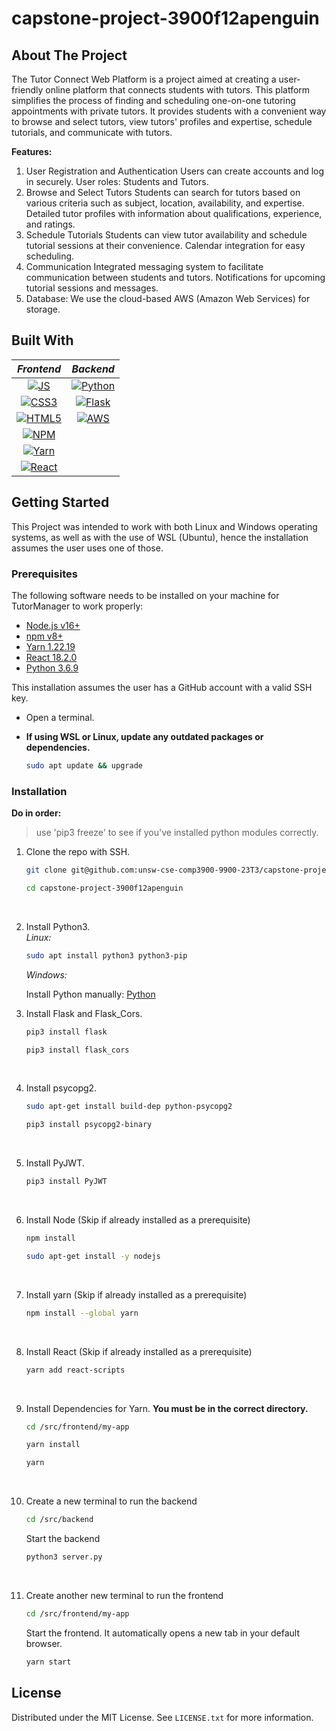 # capstone-project-3900f12apenguin

<!-- ABOUT THE PROJECT -->
## About The Project
The Tutor Connect Web Platform is a project aimed at creating a user-friendly online platform that connects students with tutors. This platform simplifies the process of finding and scheduling one-on-one tutoring appointments with private tutors. It provides students with a convenient way to browse and select tutors, view tutors' profiles and expertise, schedule tutorials, and communicate with tutors.

**Features:**
1. User Registration and Authentication
Users can create accounts and log in securely.
User roles: Students and Tutors.
2. Browse and Select Tutors
Students can search for tutors based on various criteria such as subject, location, availability, and expertise.
Detailed tutor profiles with information about qualifications, experience, and ratings.
3. Schedule Tutorials
Students can view tutor availability and schedule tutorial sessions at their convenience.
Calendar integration for easy scheduling.
4. Communication
Integrated messaging system to facilitate communication between students and tutors.
Notifications for upcoming tutorial sessions and messages.
5. Database: We use the cloud-based AWS (Amazon Web Services) for storage.


## Built With

<div align="center">
   
| *Frontend* | *Backend* |
|:----------:|:---------:|
|[![JS][JS]][JS-url]|[![Python][Python3]][Python3-url]|
|[![CSS3][CSS3]][CSS3-url]|[![Flask][Flask]][Flask-url]|
|[![HTML5][HTML5]][HTML5-url]|[![AWS][AWS]][AWS-url]|
|[![NPM][NPM]][NPM-url]|         |
|[![Yarn][Yarn]][Yarn-url]|         |
|[![React][React.js]][React-url]|         |
</div>

<!-- GETTING STARTED -->
## Getting Started

This Project was intended to work with both Linux and Windows operating systems, as well as with the use of WSL (Ubuntu), hence the installation assumes the user uses one of those.

### Prerequisites
The following software needs to be installed on your machine for TutorManager to work properly:
* <a href="https://nodejs.org/en/">Node.js v16+</a>
* <a href="https://www.npmjs.com/">npm v8+</a>
* <a href="https://classic.yarnpkg.com/en/docs/install#windows-stable">Yarn 1.22.19</a>
* <a href="https://react.dev/learn/installation">React 18.2.0</a>
* <a href="https://www.python.org/downloads/release/python-369/">Python 3.6.9</a>

This installation assumes the user has a GitHub account with a valid SSH key.

* Open a terminal.

* **If using WSL or Linux, update any outdated packages or dependencies.**
   ```sh
   sudo apt update && upgrade
   ```

### Installation
**Do in order:**
> use 'pip3 freeze' to see if you've installed python modules correctly.
1. Clone the repo with SSH.
   ```sh
   git clone git@github.com:unsw-cse-comp3900-9900-23T3/capstone-project-3900f12apenguin.git
   ```
   ```sh
   cd capstone-project-3900f12apenguin
   ```
   <br />
1. Install Python3. <br />
   _Linux:_ 
   ```sh
   sudo apt install python3 python3-pip
   ```
   _Windows:_ <br />

   Install Python manually: <a href="https://www.python.org/downloads/">Python</a>
   <br />
6. Install Flask and Flask_Cors.
   ```sh
   pip3 install flask
   ```
   ```sh
   pip3 install flask_cors
   ```
   <br />
7. Install psycopg2.
   ```sh
   sudo apt-get install build-dep python-psycopg2
   ```
   ```sh
   pip3 install psycopg2-binary
   ```
   <br />
8. Install PyJWT.
   ```sh
   pip3 install PyJWT
   ```
   <br />
2. Install Node (Skip if already installed as a prerequisite)
   ```sh
   npm install
   ```
   ```sh
   sudo apt-get install -y nodejs
   ```
   <br />
3. Install yarn (Skip if already installed as a prerequisite)
   ```sh
   npm install --global yarn
   ```
   <br />
4. Install React (Skip if already installed as a prerequisite)
   ```sh
   yarn add react-scripts
   ```
   <br />
5. Install Dependencies for Yarn.
   **You must be in the correct directory.**
   ```sh
   cd /src/frontend/my-app
   ```
   ```sh
   yarn install
   ```
   ```sh
   yarn
   ```
   <br />
4. Create a new terminal to run the backend
   ```sh
   cd /src/backend
   ```
    Start the backend
   ```sh
   python3 server.py
   ```
   <br />
5.  Create another new terminal to run the frontend
      ```sh
      cd /src/frontend/my-app
      ```
       Start the frontend. It automatically opens a new tab in your default browser.
      ```sh
      yarn start
      ```

<!-- LICENSE -->
## License

Distributed under the MIT License. See `LICENSE.txt` for more information.


<!-- MARKDOWN LINKS & IMAGES -->
<!-- https://www.markdownguide.org/basic-syntax/#reference-style-links -->
[license-shield]: https://img.shields.io/github/license/unsw-cse-comp3900-9900-23T3/capstone-project-3900f12apenguin.svg?style=for-the-badge
[license-url]: https://github.com/unsw-cse-comp3900-9900-23T3/capstone-project-3900f12apenguin/blob/master/LICENSE.txt
[linkedin-shield]: https://img.shields.io/badge/-LinkedIn-black.svg?style=for-the-badge&logo=linkedin&colorB=555
[linkedin-url]: https://linkedin.com/in/linkedin_username
[product-screenshot]: images/screenshot.png
[React.js]: https://img.shields.io/badge/React-20232A?style=for-the-badge&logo=react&logoColor=61DAFB
[React-url]: https://reactjs.org/
[AWS-url]: https://aws.amazon.com/
[AWS]: https://img.shields.io/badge/AWS-%23FF9900.svg?style=for-the-badge&logo=amazon-aws&logoColor=white
[Python3]: https://img.shields.io/badge/python-3670A0?style=for-the-badge&logo=python&logoColor=ffdd54
[Python3-url]: https://www.python.org/
[Flask]: https://img.shields.io/badge/flask-%23000.svg?style=for-the-badge&logo=flask&logoColor=white
[Flask-url]: https://flask.palletsprojects.com/en/3.0.x/
[NPM]: https://img.shields.io/badge/NPM-%23CB3837.svg?style=for-the-badge&logo=npm&logoColor=white
[NPM-url]: https://www.npmjs.com/
[Yarn-url]: https://classic.yarnpkg.com/lang/en/docs/
[Yarn]: https://img.shields.io/badge/yarn-%232C8EBB.svg?style=for-the-badge&logo=yarn&logoColor=white
[JS]: https://img.shields.io/badge/javascript-%23323330.svg?style=for-the-badge&logo=javascript&logoColor=%23F7DF1E
[JS-url]: https://www.javascript.com/
[CSS3]: https://img.shields.io/badge/css3-%231572B6.svg?style=for-the-badge&logo=css3&logoColor=white
[CSS3-url]: https://www.w3.org/TR/CSS/#css
[HTML5]: https://img.shields.io/badge/html5-%23E34F26.svg?style=for-the-badge&logo=html5&logoColor=white
[HTML5-url]: https://html.spec.whatwg.org/

